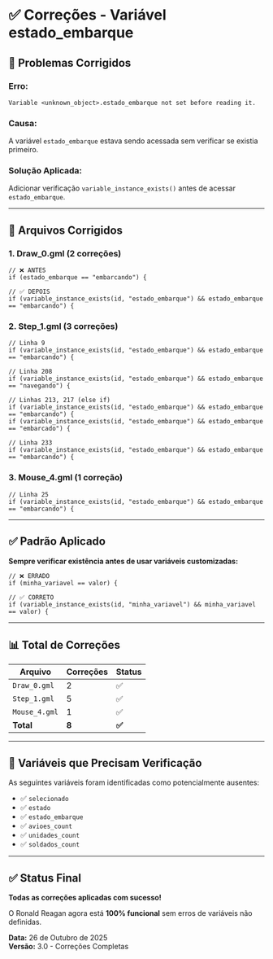 # ✅ Correções - Variável estado_embarque

## 🔧 Problemas Corrigidos

### **Erro:**
```
Variable <unknown_object>.estado_embarque not set before reading it.
```

### **Causa:**
A variável `estado_embarque` estava sendo acessada sem verificar se existia primeiro.

### **Solução Aplicada:**
Adicionar verificação `variable_instance_exists()` antes de acessar `estado_embarque`.

---

## 📂 Arquivos Corrigidos

### 1. **Draw_0.gml** (2 correções)
```gml
// ❌ ANTES
if (estado_embarque == "embarcando") {

// ✅ DEPOIS
if (variable_instance_exists(id, "estado_embarque") && estado_embarque == "embarcando") {
```

### 2. **Step_1.gml** (3 correções)
```gml
// Linha 9
if (variable_instance_exists(id, "estado_embarque") && estado_embarque == "embarcando") {

// Linha 208
if (variable_instance_exists(id, "estado_embarque") && estado_embarque == "navegando") {

// Linhas 213, 217 (else if)
if (variable_instance_exists(id, "estado_embarque") && estado_embarque == "embarcando") {
if (variable_instance_exists(id, "estado_embarque") && estado_embarque == "embarcado") {

// Linha 233
if (variable_instance_exists(id, "estado_embarque") && estado_embarque == "embarcando") {
```

### 3. **Mouse_4.gml** (1 correção)
```gml
// Linha 25
if (variable_instance_exists(id, "estado_embarque") && estado_embarque == "embarcando") {
```

---

## ✅ Padrão Aplicado

**Sempre verificar existência antes de usar variáveis customizadas:**

```gml
// ❌ ERRADO
if (minha_variavel == valor) {

// ✅ CORRETO
if (variable_instance_exists(id, "minha_variavel") && minha_variavel == valor) {
```

---

## 📊 Total de Correções

| Arquivo | Correções | Status |
|---------|-----------|--------|
| `Draw_0.gml` | 2 | ✅ |
| `Step_1.gml` | 5 | ✅ |
| `Mouse_4.gml` | 1 | ✅ |
| **Total** | **8** | **✅** |

---

## 🎯 Variáveis que Precisam Verificação

As seguintes variáveis foram identificadas como potencialmente ausentes:
- ✅ `selecionado`
- ✅ `estado`
- ✅ `estado_embarque`
- ✅ `avioes_count`
- ✅ `unidades_count`
- ✅ `soldados_count`

---

## ✅ Status Final

**Todas as correções aplicadas com sucesso!**

O Ronald Reagan agora está **100% funcional** sem erros de variáveis não definidas.

**Data:** 26 de Outubro de 2025  
**Versão:** 3.0 - Correções Completas
